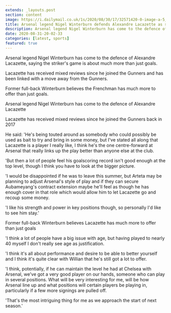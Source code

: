 ```yaml
---
extends: _layouts.post
section: content
image: https://i.dailymail.co.uk/1s/2020/08/30/17/32571420-0-image-a-5_1598805766244.jpg 
title: Arsenal legend Nigel Winterburn defends Alexandre Lacazette as strikers future remains uncertain 
description: Arsenal legend Nigel Winterburn has come to the defence of French striker Alexandre Lacazette, saying the strikers game is about much more than just goals. 
date: 2020-08-31-20-02-33 
categories: [latest, sports] 
featured: true 
--- 
```

Arsenal legend Nigel Winterburn has come to the defence of Alexandre Lacazette, saying the striker's game is about much more than just goals.

Lacazette has received mixed reviews since he joined the Gunners and has been linked with a move away from the Gunners. 

Former full-back Winterburn believes the Frenchman has much more to offer than just goals. 

Arsenal legend Nigel Winterburn has come to the defence of Alexandre Lacazette 

Lacazette has received mixed reviews since he joined the Gunners back in 2017

He said: 'He's being touted around as somebody who could possibly be used as bait to try and bring in some money, but I've stated all along that Lacazette is a player I really like, I think he's the one centre-forward at Arsenal that really links up the play better than anyone else at the club. 

'But then a lot of people feel his goalscoring record isn't good enough at the top level, though I think you have to look at the bigger picture.

'I would be disappointed if he was to leave this summer, but Arteta may be planning to adjust Arsenal's style of play and if they can secure Aubameyang's contract extension maybe he'll feel as though he has enough cover in that role which would allow him to let Lacazette go and recoup some money.

'I like his strength and power in key positions though, so personally I'd like to see him stay.' 

Former full-back Winterburn believes Lacazette has much more to offer than just goals

'I think a lot of people have a big issue with age, but having played to nearly 40 myself I don't really see age as justification.

'I think it's all about performance and desire to be able to better yourself and I think it's quite clear with Willian that he's still got a lot to offer.

'I think, potentially, if he can maintain the level he had at Chelsea with Arsenal, we've got a very good player on our hands, someone who can play in several positions. What will be very interesting for me, will be how Arsenal line up and what positions will certain players be playing in, particularly if a few more signings are pulled off.

'That's the most intriguing thing for me as we approach the start of next season.'

